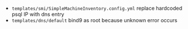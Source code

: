 * `templates/smi/SimpleMachineInventory.config.yml` replace hardcoded psql IP with dns entry
* `templates/dns/default` bind9 as root because unknown error occurs
